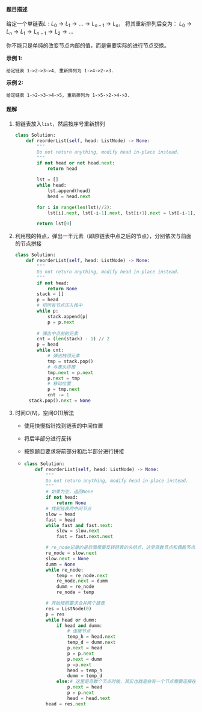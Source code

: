 #### 题目描述

给定一个单链表$L:L_0→L_1→…→L_{n-1}→L_n$，
将其重新排列后变为： $L_0→L_n→L_1→L_{n-1}→L_2→…$

你不能只是单纯的改变节点内部的值，而是需要实际的进行节点交换。

**示例 1:**

```
给定链表 1->2->3->4, 重新排列为 1->4->2->3.
```

**示例 2:**

```
给定链表 1->2->3->4->5, 重新排列为 1->5->2->4->3.
```



#### 题解

1. 把链表放入`list`，然后按序号重新排列

   ```python
   class Solution:
       def reorderList(self, head: ListNode) -> None:
           """
           Do not return anything, modify head in-place instead.
           """
           if not head or not head.next:
               return head
   
           lst = []
           while head:
               lst.append(head)
               head = head.next
   
           for i in range(len(lst)//2):
               lst[i].next, lst[-i-1].next, lst[i+1].next = lst[-i-1], lst[i+1], None # nb
   
           return lst[0]
   ```

2. 利用栈的特点，弹出一半元素（即原链表中点之后的节点），分别依次与前面的节点拼接

   ```python
   class Solution:
       def reorderList(self, head: ListNode) -> None:
           """
           Do not return anything, modify head in-place instead.
           """
           if not head:
               return None
           stack = []
           p = head
           # 把所有节点压入栈中
           while p:
               stack.append(p)
               p = p.next
           
           # 弹出中点前的元素
           cnt = (len(stack) - 1) // 2
           p = head
           while cnt:
               # 弹出栈顶元素
               tmp = stack.pop()
               # 与表头拼接
               tmp.next = p.next
               p.next = tmp
               # 移动位置
               p = tmp.next
               cnt -= 1
   		stack.pop().next = None
   ```
   
3. 时间$O(N)$，空间$O(1)$解法

   - 使用快慢指针找到链表的中间位置

   - 将后半部分进行反转

   - 按照题目要求将前部分和后半部分进行拼接

   - ```python
     class Solution:
         def reorderList(self, head: ListNode) -> None:
             """
             Do not return anything, modify head in-place instead.
             """
             # 如果为空，返回None
             if not head:
                 return None
             # 找到链表的中间节点
             slow = head
             fast = head
             while fast and fast.next:
                 slow = slow.next
                 fast = fast.next.next
     
             # re_node记录的是后面需要反转链表的头结点，这里奇数节点和偶数节点时的操作是一样的，反转半部分的链表
             re_node = slow.next
             slow.next = None
             dumm = None
             while re_node:
                 temp = re_node.next
                 re_node.next = dumm
                 dumm = re_node
                 re_node = temp
     
             # 开始按照要求合并两个链表
             res = ListNode(0)
             p = res
             while head or dumm:
                 if head and dumm:
                     # 连接节点
                     temp_h = head.next
                     temp_d = dumm.next
                     p.next = head
                     p = p.next
                     p.next = dumm
                     p =p.next
                     head = temp_h
                     dumm = temp_d
                 else:# 这里是奇数个节点时候，其实也就是会有一个节点需要连接在最后面
                     p.next = head
                     p = p.next
                     head = head.next
             head = res.next
     ```

     
